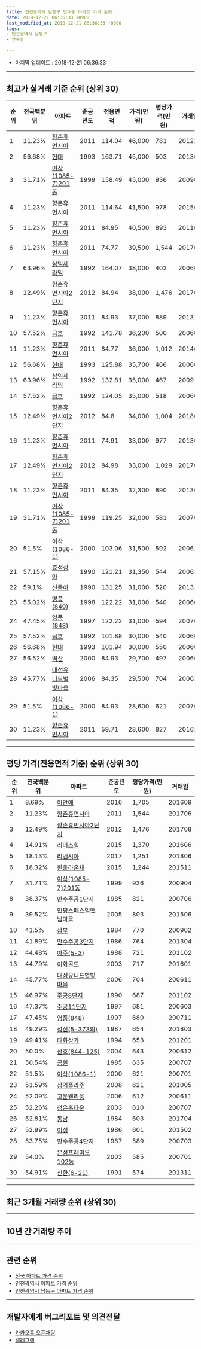 ```yaml
---
title: 인천광역시 남동구 만수동 아파트 가격 순위
date: 2018-12-21 06:36:33 +0900
last_modified_at: 2018-12-21 06:36:33 +0900
tags:
- 인천광역시 남동구
- 만수동

---
```


* 마지막 업데이트 : 2018-12-21 06:36:33

---

## 최고가 실거래 기준 순위 (상위 30)


|순위|전국백분위|아파트|준공년도|전용면적|가격(만원)|평당가격(만원)|거래일|
|---|---|---|---|---|---|---|---|
|1|11.23%|[향촌휴먼시아](https://search.naver.com/search.naver?query=%EC%9D%B8%EC%B2%9C%EA%B4%91%EC%97%AD%EC%8B%9C+%EB%82%A8%EB%8F%99%EA%B5%AC+%EB%A7%8C%EC%88%98%EB%8F%99+%ED%96%A5%EC%B4%8C%ED%9C%B4%EB%A8%BC%EC%8B%9C%EC%95%84)|2011|114.04|46,000|781|201212|
|2|56.68%|[현대](https://search.naver.com/search.naver?query=%EC%9D%B8%EC%B2%9C%EA%B4%91%EC%97%AD%EC%8B%9C+%EB%82%A8%EB%8F%99%EA%B5%AC+%EB%A7%8C%EC%88%98%EB%8F%99+%ED%98%84%EB%8C%80)|1993|163.71|45,000|503|201305|
|3|31.71%|[이삭(1085-7)201동](https://search.naver.com/search.naver?query=%EC%9D%B8%EC%B2%9C%EA%B4%91%EC%97%AD%EC%8B%9C+%EB%82%A8%EB%8F%99%EA%B5%AC+%EB%A7%8C%EC%88%98%EB%8F%99+%EC%9D%B4%EC%82%AD%281085-7%29201%EB%8F%99)|1999|158.49|45,000|936|200904|
|4|11.23%|[향촌휴먼시아](https://search.naver.com/search.naver?query=%EC%9D%B8%EC%B2%9C%EA%B4%91%EC%97%AD%EC%8B%9C+%EB%82%A8%EB%8F%99%EA%B5%AC+%EB%A7%8C%EC%88%98%EB%8F%99+%ED%96%A5%EC%B4%8C%ED%9C%B4%EB%A8%BC%EC%8B%9C%EC%95%84)|2011|114.64|41,500|978|201502|
|5|11.23%|[향촌휴먼시아](https://search.naver.com/search.naver?query=%EC%9D%B8%EC%B2%9C%EA%B4%91%EC%97%AD%EC%8B%9C+%EB%82%A8%EB%8F%99%EA%B5%AC+%EB%A7%8C%EC%88%98%EB%8F%99+%ED%96%A5%EC%B4%8C%ED%9C%B4%EB%A8%BC%EC%8B%9C%EC%95%84)|2011|84.95|40,500|893|201109|
|6|11.23%|[향촌휴먼시아](https://search.naver.com/search.naver?query=%EC%9D%B8%EC%B2%9C%EA%B4%91%EC%97%AD%EC%8B%9C+%EB%82%A8%EB%8F%99%EA%B5%AC+%EB%A7%8C%EC%88%98%EB%8F%99+%ED%96%A5%EC%B4%8C%ED%9C%B4%EB%A8%BC%EC%8B%9C%EC%95%84)|2011|74.77|39,500|1,544|201706|
|7|63.96%|[삼익세라믹](https://search.naver.com/search.naver?query=%EC%9D%B8%EC%B2%9C%EA%B4%91%EC%97%AD%EC%8B%9C+%EB%82%A8%EB%8F%99%EA%B5%AC+%EB%A7%8C%EC%88%98%EB%8F%99+%EC%82%BC%EC%9D%B5%EC%84%B8%EB%9D%BC%EB%AF%B9)|1992|164.07|38,000|402|200607|
|8|12.49%|[향촌휴먼시아2단지](https://search.naver.com/search.naver?query=%EC%9D%B8%EC%B2%9C%EA%B4%91%EC%97%AD%EC%8B%9C+%EB%82%A8%EB%8F%99%EA%B5%AC+%EB%A7%8C%EC%88%98%EB%8F%99+%ED%96%A5%EC%B4%8C%ED%9C%B4%EB%A8%BC%EC%8B%9C%EC%95%842%EB%8B%A8%EC%A7%80)|2012|84.94|38,000|1,476|201708|
|9|11.23%|[향촌휴먼시아](https://search.naver.com/search.naver?query=%EC%9D%B8%EC%B2%9C%EA%B4%91%EC%97%AD%EC%8B%9C+%EB%82%A8%EB%8F%99%EA%B5%AC+%EB%A7%8C%EC%88%98%EB%8F%99+%ED%96%A5%EC%B4%8C%ED%9C%B4%EB%A8%BC%EC%8B%9C%EC%95%84)|2011|84.93|37,000|889|201311|
|10|57.52%|[금호](https://search.naver.com/search.naver?query=%EC%9D%B8%EC%B2%9C%EA%B4%91%EC%97%AD%EC%8B%9C+%EB%82%A8%EB%8F%99%EA%B5%AC+%EB%A7%8C%EC%88%98%EB%8F%99+%EA%B8%88%ED%98%B8)|1992|141.78|36,200|500|200603|
|11|11.23%|[향촌휴먼시아](https://search.naver.com/search.naver?query=%EC%9D%B8%EC%B2%9C%EA%B4%91%EC%97%AD%EC%8B%9C+%EB%82%A8%EB%8F%99%EA%B5%AC+%EB%A7%8C%EC%88%98%EB%8F%99+%ED%96%A5%EC%B4%8C%ED%9C%B4%EB%A8%BC%EC%8B%9C%EC%95%84)|2011|84.77|36,000|1,012|201407|
|12|56.68%|[현대](https://search.naver.com/search.naver?query=%EC%9D%B8%EC%B2%9C%EA%B4%91%EC%97%AD%EC%8B%9C+%EB%82%A8%EB%8F%99%EA%B5%AC+%EB%A7%8C%EC%88%98%EB%8F%99+%ED%98%84%EB%8C%80)|1993|125.88|35,700|466|200607|
|13|63.96%|[삼익세라믹](https://search.naver.com/search.naver?query=%EC%9D%B8%EC%B2%9C%EA%B4%91%EC%97%AD%EC%8B%9C+%EB%82%A8%EB%8F%99%EA%B5%AC+%EB%A7%8C%EC%88%98%EB%8F%99+%EC%82%BC%EC%9D%B5%EC%84%B8%EB%9D%BC%EB%AF%B9)|1992|132.81|35,000|467|200912|
|14|57.52%|[금호](https://search.naver.com/search.naver?query=%EC%9D%B8%EC%B2%9C%EA%B4%91%EC%97%AD%EC%8B%9C+%EB%82%A8%EB%8F%99%EA%B5%AC+%EB%A7%8C%EC%88%98%EB%8F%99+%EA%B8%88%ED%98%B8)|1992|124.05|35,000|518|200606|
|15|12.49%|[향촌휴먼시아2단지](https://search.naver.com/search.naver?query=%EC%9D%B8%EC%B2%9C%EA%B4%91%EC%97%AD%EC%8B%9C+%EB%82%A8%EB%8F%99%EA%B5%AC+%EB%A7%8C%EC%88%98%EB%8F%99+%ED%96%A5%EC%B4%8C%ED%9C%B4%EB%A8%BC%EC%8B%9C%EC%95%842%EB%8B%A8%EC%A7%80)|2012|84.8|34,000|1,004|201805|
|16|11.23%|[향촌휴먼시아](https://search.naver.com/search.naver?query=%EC%9D%B8%EC%B2%9C%EA%B4%91%EC%97%AD%EC%8B%9C+%EB%82%A8%EB%8F%99%EA%B5%AC+%EB%A7%8C%EC%88%98%EB%8F%99+%ED%96%A5%EC%B4%8C%ED%9C%B4%EB%A8%BC%EC%8B%9C%EC%95%84)|2011|74.91|33,000|977|201305|
|17|12.49%|[향촌휴먼시아2단지](https://search.naver.com/search.naver?query=%EC%9D%B8%EC%B2%9C%EA%B4%91%EC%97%AD%EC%8B%9C+%EB%82%A8%EB%8F%99%EA%B5%AC+%EB%A7%8C%EC%88%98%EB%8F%99+%ED%96%A5%EC%B4%8C%ED%9C%B4%EB%A8%BC%EC%8B%9C%EC%95%842%EB%8B%A8%EC%A7%80)|2012|84.98|33,000|1,029|201708|
|18|11.23%|[향촌휴먼시아](https://search.naver.com/search.naver?query=%EC%9D%B8%EC%B2%9C%EA%B4%91%EC%97%AD%EC%8B%9C+%EB%82%A8%EB%8F%99%EA%B5%AC+%EB%A7%8C%EC%88%98%EB%8F%99+%ED%96%A5%EC%B4%8C%ED%9C%B4%EB%A8%BC%EC%8B%9C%EC%95%84)|2011|84.35|32,300|890|201304|
|19|31.71%|[이삭(1085-7)201동](https://search.naver.com/search.naver?query=%EC%9D%B8%EC%B2%9C%EA%B4%91%EC%97%AD%EC%8B%9C+%EB%82%A8%EB%8F%99%EA%B5%AC+%EB%A7%8C%EC%88%98%EB%8F%99+%EC%9D%B4%EC%82%AD%281085-7%29201%EB%8F%99)|1999|119.25|32,000|581|200705|
|20|51.5%|[이삭(1086-1)](https://search.naver.com/search.naver?query=%EC%9D%B8%EC%B2%9C%EA%B4%91%EC%97%AD%EC%8B%9C+%EB%82%A8%EB%8F%99%EA%B5%AC+%EB%A7%8C%EC%88%98%EB%8F%99+%EC%9D%B4%EC%82%AD%281086-1%29)|2000|103.06|31,500|592|200612|
|21|57.15%|[효성상아](https://search.naver.com/search.naver?query=%EC%9D%B8%EC%B2%9C%EA%B4%91%EC%97%AD%EC%8B%9C+%EB%82%A8%EB%8F%99%EA%B5%AC+%EB%A7%8C%EC%88%98%EB%8F%99+%ED%9A%A8%EC%84%B1%EC%83%81%EC%95%84)|1990|121.21|31,350|544|200610|
|22|59.1%|[신동아](https://search.naver.com/search.naver?query=%EC%9D%B8%EC%B2%9C%EA%B4%91%EC%97%AD%EC%8B%9C+%EB%82%A8%EB%8F%99%EA%B5%AC+%EB%A7%8C%EC%88%98%EB%8F%99+%EC%8B%A0%EB%8F%99%EC%95%84)|1990|131.25|31,000|520|201310|
|23|55.02%|[영풍(849)](https://search.naver.com/search.naver?query=%EC%9D%B8%EC%B2%9C%EA%B4%91%EC%97%AD%EC%8B%9C+%EB%82%A8%EB%8F%99%EA%B5%AC+%EB%A7%8C%EC%88%98%EB%8F%99+%EC%98%81%ED%92%8D%28849%29)|1998|122.22|31,000|540|200603|
|24|47.45%|[영풍(848)](https://search.naver.com/search.naver?query=%EC%9D%B8%EC%B2%9C%EA%B4%91%EC%97%AD%EC%8B%9C+%EB%82%A8%EB%8F%99%EA%B5%AC+%EB%A7%8C%EC%88%98%EB%8F%99+%EC%98%81%ED%92%8D%28848%29)|1997|122.22|31,000|594|200708|
|25|57.52%|[금호](https://search.naver.com/search.naver?query=%EC%9D%B8%EC%B2%9C%EA%B4%91%EC%97%AD%EC%8B%9C+%EB%82%A8%EB%8F%99%EA%B5%AC+%EB%A7%8C%EC%88%98%EB%8F%99+%EA%B8%88%ED%98%B8)|1992|101.88|30,000|540|200603|
|26|56.68%|[현대](https://search.naver.com/search.naver?query=%EC%9D%B8%EC%B2%9C%EA%B4%91%EC%97%AD%EC%8B%9C+%EB%82%A8%EB%8F%99%EA%B5%AC+%EB%A7%8C%EC%88%98%EB%8F%99+%ED%98%84%EB%8C%80)|1993|101.94|30,000|550|200608|
|27|56.52%|[벽산](https://search.naver.com/search.naver?query=%EC%9D%B8%EC%B2%9C%EA%B4%91%EC%97%AD%EC%8B%9C+%EB%82%A8%EB%8F%99%EA%B5%AC+%EB%A7%8C%EC%88%98%EB%8F%99+%EB%B2%BD%EC%82%B0)|2000|84.93|29,700|497|200604|
|28|45.77%|[대성유니드별빛마을](https://search.naver.com/search.naver?query=%EC%9D%B8%EC%B2%9C%EA%B4%91%EC%97%AD%EC%8B%9C+%EB%82%A8%EB%8F%99%EA%B5%AC+%EB%A7%8C%EC%88%98%EB%8F%99+%EB%8C%80%EC%84%B1%EC%9C%A0%EB%8B%88%EB%93%9C%EB%B3%84%EB%B9%9B%EB%A7%88%EC%9D%84)|2006|84.35|29,500|704|200611|
|29|51.5%|[이삭(1086-1)](https://search.naver.com/search.naver?query=%EC%9D%B8%EC%B2%9C%EA%B4%91%EC%97%AD%EC%8B%9C+%EB%82%A8%EB%8F%99%EA%B5%AC+%EB%A7%8C%EC%88%98%EB%8F%99+%EC%9D%B4%EC%82%AD%281086-1%29)|2000|84.93|28,600|621|200701|
|30|11.23%|[향촌휴먼시아](https://search.naver.com/search.naver?query=%EC%9D%B8%EC%B2%9C%EA%B4%91%EC%97%AD%EC%8B%9C+%EB%82%A8%EB%8F%99%EA%B5%AC+%EB%A7%8C%EC%88%98%EB%8F%99+%ED%96%A5%EC%B4%8C%ED%9C%B4%EB%A8%BC%EC%8B%9C%EC%95%84)|2011|59.71|28,600|827|201610|


---

## 평당 가격(전용면적 기준) 순위 (상위 30)


|순위|전국백분위|아파트|준공년도|평당가격(만원)|거래일|
|---|---|---|---|---|---|
|1|8.69%|[이안애](https://search.naver.com/search.naver?query=%EC%9D%B8%EC%B2%9C%EA%B4%91%EC%97%AD%EC%8B%9C+%EB%82%A8%EB%8F%99%EA%B5%AC+%EB%A7%8C%EC%88%98%EB%8F%99+%EC%9D%B4%EC%95%88%EC%95%A0)|2016|1,705|201609|
|2|11.23%|[향촌휴먼시아](https://search.naver.com/search.naver?query=%EC%9D%B8%EC%B2%9C%EA%B4%91%EC%97%AD%EC%8B%9C+%EB%82%A8%EB%8F%99%EA%B5%AC+%EB%A7%8C%EC%88%98%EB%8F%99+%ED%96%A5%EC%B4%8C%ED%9C%B4%EB%A8%BC%EC%8B%9C%EC%95%84)|2011|1,544|201706|
|3|12.49%|[향촌휴먼시아2단지](https://search.naver.com/search.naver?query=%EC%9D%B8%EC%B2%9C%EA%B4%91%EC%97%AD%EC%8B%9C+%EB%82%A8%EB%8F%99%EA%B5%AC+%EB%A7%8C%EC%88%98%EB%8F%99+%ED%96%A5%EC%B4%8C%ED%9C%B4%EB%A8%BC%EC%8B%9C%EC%95%842%EB%8B%A8%EC%A7%80)|2012|1,476|201708|
|4|14.91%|[리더스힐](https://search.naver.com/search.naver?query=%EC%9D%B8%EC%B2%9C%EA%B4%91%EC%97%AD%EC%8B%9C+%EB%82%A8%EB%8F%99%EA%B5%AC+%EB%A7%8C%EC%88%98%EB%8F%99+%EB%A6%AC%EB%8D%94%EC%8A%A4%ED%9E%90)|2015|1,370|201606|
|5|18.13%|[리벤시아](https://search.naver.com/search.naver?query=%EC%9D%B8%EC%B2%9C%EA%B4%91%EC%97%AD%EC%8B%9C+%EB%82%A8%EB%8F%99%EA%B5%AC+%EB%A7%8C%EC%88%98%EB%8F%99+%EB%A6%AC%EB%B2%A4%EC%8B%9C%EC%95%84)|2017|1,251|201806|
|6|18.32%|[한울라온채](https://search.naver.com/search.naver?query=%EC%9D%B8%EC%B2%9C%EA%B4%91%EC%97%AD%EC%8B%9C+%EB%82%A8%EB%8F%99%EA%B5%AC+%EB%A7%8C%EC%88%98%EB%8F%99+%ED%95%9C%EC%9A%B8%EB%9D%BC%EC%98%A8%EC%B1%84)|2015|1,244|201511|
|7|31.71%|[이삭(1085-7)201동](https://search.naver.com/search.naver?query=%EC%9D%B8%EC%B2%9C%EA%B4%91%EC%97%AD%EC%8B%9C+%EB%82%A8%EB%8F%99%EA%B5%AC+%EB%A7%8C%EC%88%98%EB%8F%99+%EC%9D%B4%EC%82%AD%281085-7%29201%EB%8F%99)|1999|936|200904|
|8|38.37%|[만수주공1단지](https://search.naver.com/search.naver?query=%EC%9D%B8%EC%B2%9C%EA%B4%91%EC%97%AD%EC%8B%9C+%EB%82%A8%EB%8F%99%EA%B5%AC+%EB%A7%8C%EC%88%98%EB%8F%99+%EB%A7%8C%EC%88%98%EC%A3%BC%EA%B3%B51%EB%8B%A8%EC%A7%80)|1985|821|200706|
|9|39.52%|[인평스페스힐햇님마을](https://search.naver.com/search.naver?query=%EC%9D%B8%EC%B2%9C%EA%B4%91%EC%97%AD%EC%8B%9C+%EB%82%A8%EB%8F%99%EA%B5%AC+%EB%A7%8C%EC%88%98%EB%8F%99+%EC%9D%B8%ED%8F%89%EC%8A%A4%ED%8E%98%EC%8A%A4%ED%9E%90%ED%96%87%EB%8B%98%EB%A7%88%EC%9D%84)|2005|803|201506|
|10|41.5%|[삼부](https://search.naver.com/search.naver?query=%EC%9D%B8%EC%B2%9C%EA%B4%91%EC%97%AD%EC%8B%9C+%EB%82%A8%EB%8F%99%EA%B5%AC+%EB%A7%8C%EC%88%98%EB%8F%99+%EC%82%BC%EB%B6%80)|1984|770|200902|
|11|41.89%|[만수주공3단지](https://search.naver.com/search.naver?query=%EC%9D%B8%EC%B2%9C%EA%B4%91%EC%97%AD%EC%8B%9C+%EB%82%A8%EB%8F%99%EA%B5%AC+%EB%A7%8C%EC%88%98%EB%8F%99+%EB%A7%8C%EC%88%98%EC%A3%BC%EA%B3%B53%EB%8B%A8%EC%A7%80)|1986|764|201304|
|12|44.48%|[아주(5-3)](https://search.naver.com/search.naver?query=%EC%9D%B8%EC%B2%9C%EA%B4%91%EC%97%AD%EC%8B%9C+%EB%82%A8%EB%8F%99%EA%B5%AC+%EB%A7%8C%EC%88%98%EB%8F%99+%EC%95%84%EC%A3%BC%285-3%29)|1988|721|201102|
|13|44.79%|[이화골드](https://search.naver.com/search.naver?query=%EC%9D%B8%EC%B2%9C%EA%B4%91%EC%97%AD%EC%8B%9C+%EB%82%A8%EB%8F%99%EA%B5%AC+%EB%A7%8C%EC%88%98%EB%8F%99+%EC%9D%B4%ED%99%94%EA%B3%A8%EB%93%9C)|2003|717|201601|
|14|45.77%|[대성유니드별빛마을](https://search.naver.com/search.naver?query=%EC%9D%B8%EC%B2%9C%EA%B4%91%EC%97%AD%EC%8B%9C+%EB%82%A8%EB%8F%99%EA%B5%AC+%EB%A7%8C%EC%88%98%EB%8F%99+%EB%8C%80%EC%84%B1%EC%9C%A0%EB%8B%88%EB%93%9C%EB%B3%84%EB%B9%9B%EB%A7%88%EC%9D%84)|2006|704|200611|
|15|46.97%|[주공8단지](https://search.naver.com/search.naver?query=%EC%9D%B8%EC%B2%9C%EA%B4%91%EC%97%AD%EC%8B%9C+%EB%82%A8%EB%8F%99%EA%B5%AC+%EB%A7%8C%EC%88%98%EB%8F%99+%EC%A3%BC%EA%B3%B58%EB%8B%A8%EC%A7%80)|1990|687|201102|
|16|47.37%|[주공11단지](https://search.naver.com/search.naver?query=%EC%9D%B8%EC%B2%9C%EA%B4%91%EC%97%AD%EC%8B%9C+%EB%82%A8%EB%8F%99%EA%B5%AC+%EB%A7%8C%EC%88%98%EB%8F%99+%EC%A3%BC%EA%B3%B511%EB%8B%A8%EC%A7%80)|1997|681|200603|
|17|47.45%|[영풍(848)](https://search.naver.com/search.naver?query=%EC%9D%B8%EC%B2%9C%EA%B4%91%EC%97%AD%EC%8B%9C+%EB%82%A8%EB%8F%99%EA%B5%AC+%EB%A7%8C%EC%88%98%EB%8F%99+%EC%98%81%ED%92%8D%28848%29)|1997|680|200711|
|18|49.29%|[성신(5-373외)](https://search.naver.com/search.naver?query=%EC%9D%B8%EC%B2%9C%EA%B4%91%EC%97%AD%EC%8B%9C+%EB%82%A8%EB%8F%99%EA%B5%AC+%EB%A7%8C%EC%88%98%EB%8F%99+%EC%84%B1%EC%8B%A0%285-373%EC%99%B8%29)|1987|654|201803|
|19|49.41%|[태화상가](https://search.naver.com/search.naver?query=%EC%9D%B8%EC%B2%9C%EA%B4%91%EC%97%AD%EC%8B%9C+%EB%82%A8%EB%8F%99%EA%B5%AC+%EB%A7%8C%EC%88%98%EB%8F%99+%ED%83%9C%ED%99%94%EC%83%81%EA%B0%80)|1994|653|201201|
|20|50.0%|[산호(844-125)](https://search.naver.com/search.naver?query=%EC%9D%B8%EC%B2%9C%EA%B4%91%EC%97%AD%EC%8B%9C+%EB%82%A8%EB%8F%99%EA%B5%AC+%EB%A7%8C%EC%88%98%EB%8F%99+%EC%82%B0%ED%98%B8%28844-125%29)|2004|643|200612|
|21|50.54%|[금원](https://search.naver.com/search.naver?query=%EC%9D%B8%EC%B2%9C%EA%B4%91%EC%97%AD%EC%8B%9C+%EB%82%A8%EB%8F%99%EA%B5%AC+%EB%A7%8C%EC%88%98%EB%8F%99+%EA%B8%88%EC%9B%90)|1985|635|200707|
|22|51.5%|[이삭(1086-1)](https://search.naver.com/search.naver?query=%EC%9D%B8%EC%B2%9C%EA%B4%91%EC%97%AD%EC%8B%9C+%EB%82%A8%EB%8F%99%EA%B5%AC+%EB%A7%8C%EC%88%98%EB%8F%99+%EC%9D%B4%EC%82%AD%281086-1%29)|2000|621|200701|
|23|51.59%|[삼익플라주](https://search.naver.com/search.naver?query=%EC%9D%B8%EC%B2%9C%EA%B4%91%EC%97%AD%EC%8B%9C+%EB%82%A8%EB%8F%99%EA%B5%AC+%EB%A7%8C%EC%88%98%EB%8F%99+%EC%82%BC%EC%9D%B5%ED%94%8C%EB%9D%BC%EC%A3%BC)|2008|621|201005|
|24|52.09%|[고운웰리움](https://search.naver.com/search.naver?query=%EC%9D%B8%EC%B2%9C%EA%B4%91%EC%97%AD%EC%8B%9C+%EB%82%A8%EB%8F%99%EA%B5%AC+%EB%A7%8C%EC%88%98%EB%8F%99+%EA%B3%A0%EC%9A%B4%EC%9B%B0%EB%A6%AC%EC%9B%80)|2006|612|200611|
|25|52.26%|[정은홈타운](https://search.naver.com/search.naver?query=%EC%9D%B8%EC%B2%9C%EA%B4%91%EC%97%AD%EC%8B%9C+%EB%82%A8%EB%8F%99%EA%B5%AC+%EB%A7%8C%EC%88%98%EB%8F%99+%EC%A0%95%EC%9D%80%ED%99%88%ED%83%80%EC%9A%B4)|2003|610|200707|
|26|52.81%|[동남](https://search.naver.com/search.naver?query=%EC%9D%B8%EC%B2%9C%EA%B4%91%EC%97%AD%EC%8B%9C+%EB%82%A8%EB%8F%99%EA%B5%AC+%EB%A7%8C%EC%88%98%EB%8F%99+%EB%8F%99%EB%82%A8)|1984|603|201704|
|27|52.99%|[이성](https://search.naver.com/search.naver?query=%EC%9D%B8%EC%B2%9C%EA%B4%91%EC%97%AD%EC%8B%9C+%EB%82%A8%EB%8F%99%EA%B5%AC+%EB%A7%8C%EC%88%98%EB%8F%99+%EC%9D%B4%EC%84%B1)|1986|601|201502|
|28|53.75%|[만수주공4단지](https://search.naver.com/search.naver?query=%EC%9D%B8%EC%B2%9C%EA%B4%91%EC%97%AD%EC%8B%9C+%EB%82%A8%EB%8F%99%EA%B5%AC+%EB%A7%8C%EC%88%98%EB%8F%99+%EB%A7%8C%EC%88%98%EC%A3%BC%EA%B3%B54%EB%8B%A8%EC%A7%80)|1987|589|200703|
|29|54.0%|[은성프레미오 102동](https://search.naver.com/search.naver?query=%EC%9D%B8%EC%B2%9C%EA%B4%91%EC%97%AD%EC%8B%9C+%EB%82%A8%EB%8F%99%EA%B5%AC+%EB%A7%8C%EC%88%98%EB%8F%99+%EC%9D%80%EC%84%B1%ED%94%84%EB%A0%88%EB%AF%B8%EC%98%A4+102%EB%8F%99)|2003|585|200701|
|30|54.91%|[신한(6-21)](https://search.naver.com/search.naver?query=%EC%9D%B8%EC%B2%9C%EA%B4%91%EC%97%AD%EC%8B%9C+%EB%82%A8%EB%8F%99%EA%B5%AC+%EB%A7%8C%EC%88%98%EB%8F%99+%EC%8B%A0%ED%95%9C%286-21%29)|1991|574|201311|


---

## 최근 3개월 거래량 순위 (상위 30)


<div style="width:100%;">
    <canvas id="deal_count_ranking" height="390"></canvas>
</div>


<script>
new Chart(document.getElementById("deal_count_ranking"), {
    type: 'horizontalBar',
    data: {
        labels: ['향촌휴먼시아', '뉴서울', '담방마을', '벽산', '만수주공2단지', '만수주공4단지', '만수주공5단지', '광명', '주공8단지', '현대', '신한', '만수주공6단지', '효성상아', '삼환1단지', '남동', '대동(5-328)', '성신(5-373외)', '주공11단지', '삼환2단지', '대동', '한국', '신동아', '금호', '영풍(848)', '공작(3-73)', '만수주공1단지', '아주(5-3)', '대동(5-397)', '삼익세라믹', '만수주공10단지'],
        datasets: [{
            label: '실거래 수',
            data: [30, 17, 15, 14, 13, 13, 12, 12, 11, 7, 6, 6, 5, 5, 4, 4, 4, 4, 3, 3, 3, 3, 3, 3, 3, 2, 2, 2, 2, 2],
            borderColor: "rgba(255, 0, 128, 1)",
            backgroundColor: "rgba(255, 0, 128, 0.5)",
            fill: false,
        }]
    },
    options: {
        responsive: true,
        title: {
            display: true,
            text: '최근 3개월 거래량 순위'
        },
        tooltips: {
            mode: 'index',
            intersect: false,
            callbacks: {
                title: function(tooltipItems, data) {
                    return "실거래 수:";
                },
                label: function(tooltipItem, data) {
                    return data.labels[tooltipItem.index] + ": " + tooltipItem.xLabel;
                }
            }
        },
        hover: {
            mode: 'nearest',
            intersect: true
        },
        scales: {
            xAxes: [{
                display: true,
                scaleLabel: {
                    display: true,
                    labelString: '실거래 수'
                },
                ticks: {
                    suggestedMin: 0,
                }
            }],
            yAxes: [{
                display: true,
                ticks: {
                    autoSkip: false,
                    callback: function(value, index, values) {
                        if (value.length > 15)
                            return value.substr(0, 13) + "...";
                        else
                            return value;
                    }
                },
                scaleLabel: {
                    display: false,
                }
            }]
        }
    }
});

</script>


---

## 10년 간 거래량 추이


<div style="width:100%;">
    <canvas id="deal_progress" height="250"></canvas>
</div>

<script>
new Chart(document.getElementById("deal_progress"), {
    type: 'line',
    data: {
        labels: ['200812','200901','200902','200903','200904','200905','200906','200907','200908','200909','200910','200911','200912','201001','201002','201003','201004','201005','201006','201007','201008','201009','201010','201011','201012','201101','201102','201103','201104','201105','201106','201107','201108','201109','201110','201111','201112','201201','201202','201203','201204','201205','201206','201207','201208','201209','201210','201211','201212','201301','201302','201303','201304','201305','201306','201307','201308','201309','201310','201311','201312','201401','201402','201403','201404','201405','201406','201407','201408','201409','201410','201411','201412','201501','201502','201503','201504','201505','201506','201507','201508','201509','201510','201511','201512','201601','201602','201603','201604','201605','201606','201607','201608','201609','201610','201611','201612','201701','201702','201703','201704','201705','201706','201707','201708','201709','201710','201711','201712','201801','201802','201803','201804','201805','201806','201807','201808','201809','201810','201811','201812'],
        datasets: [{
            label: '실거래 수',
            pointRadius: 1,
            data: [41, 50, 114, 115, 192, 203, 169, 186, 203, 264, 122, 99, 114, 117, 101, 148, 109, 113, 72, 83, 101, 92, 116, 124, 103, 151, 150, 145, 132, 124, 123, 119, 162, 135, 109, 105, 87, 66, 102, 112, 104, 96, 78, 91, 79, 101, 114, 125, 96, 94, 111, 200, 186, 176, 175, 90, 148, 204, 195, 126, 114, 133, 200, 243, 164, 174, 117, 168, 191, 237, 234, 133, 153, 172, 212, 399, 306, 266, 250, 249, 213, 229, 249, 147, 108, 128, 162, 231, 251, 226, 253, 317, 225, 235, 238, 141, 101, 94, 149, 205, 191, 198, 210, 241, 211, 181, 140, 125, 105, 132, 121, 165, 152, 123, 132, 86, 144, 160, 150, 56, 23],
            borderColor: "rgba(255, 201, 14, 1)",
            backgroundColor: "rgba(255, 201, 14, 0.5)",
            fill: true,
        }]
    },
    options: {
        responsive: true,
        title: {
            display: true,
            text: '10년간 거래량 추이'
        },
        tooltips: {
            mode: 'index',
            intersect: false,
        },
        hover: {
            mode: 'nearest',
            intersect: true
        },
        scales: {
            xAxes: [{
                display: true,
                scaleLabel: {
                    display: true,
                    labelString: '년/월'
                }
            }],
            yAxes: [{
                display: true,
                ticks: {
                    suggestedMin: 0,
                },
                scaleLabel: {
                    display: true,
                    labelString: '실거래 수'
                }
            }]
        }
    }
});

</script>


---

## 관련 순위

- [전국 아파트 가격 순위](https://inasie.github.io/apt-ranking/전국)
- [인천광역시 아파트 가격 순위](https://inasie.github.io/apt-ranking/인천광역시)
- [인천광역시 남동구 아파트 가격 순위](https://inasie.github.io/apt-ranking/인천광역시-남동구)


---

## 개발자에게 버그리포트 및 의견전달

- [카카오톡 오픈채팅](https://open.kakao.com/o/gLJUAP4)
- [텔레그램](https://t.me/inasie)

